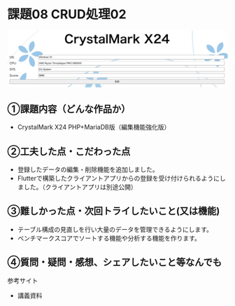 # 課題08 CRUD処理02

![実行画面](images/kadai08.png) 

## ①課題内容（どんな作品か）
- CrystalMark X24 PHP+MariaDB版（編集機能強化版）

## ②工夫した点・こだわった点
- 登録したデータの編集・削除機能を追加しました。
- Flutterで構築したクライアントアプリからの登録を受け付けられるようにしました。（クライアントアプリは別途公開）

## ③難しかった点・次回トライしたいこと(又は機能)
- テーブル構成の見直しを行い大量のデータを管理できるようにします。
- ベンチマークスコアでソートする機能や分析する機能を作ります。

## ④質問・疑問・感想、シェアしたいこと等なんでも
参考サイト
- 講義資料
